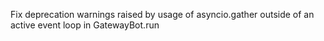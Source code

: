 Fix deprecation warnings raised by usage of asyncio.gather outside of an active event loop in GatewayBot.run